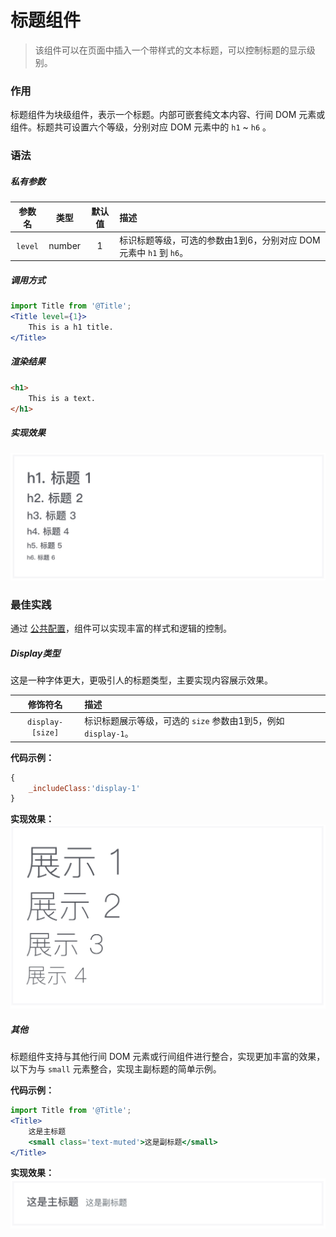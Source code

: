 # 标题组件
> 该组件可以在页面中插入一个带样式的文本标题，可以控制标题的显示级别。

### 作用
标题组件为块级组件，表示一个标题。内部可嵌套纯文本内容、行间 DOM 元素或组件。标题共可设置六个等级，分别对应 DOM 元素中的 `h1` ~ `h6` 。
 
### 语法
##### 私有参数

| 参数名 | 类型 | 默认值 | 描述
| :-: | :-: | :-: | :- |
| `level` | number | 1 | 标识标题等级，可选的参数由1到6，分别对应 DOM 元素中 `h1` 到 `h6`。 |

##### 调用方式
``` jsx
import Title from '@Title';
<Title level={1}>
    This is a h1 title.
</Title>
```

##### 渲染结果
``` html
<h1>
    This is a text.
</h1>
```
#####  实现效果

![](./_image/2018-06-21-08-28-09.jpg)

### 最佳实践
通过 [公共配置](../ch1/public.md)，组件可以实现丰富的样式和逻辑的控制。
##### Display类型
这是一种字体更大，更吸引人的标题类型，主要实现内容展示效果。

| 修饰符名 |  描述
| :-: | :- |
| `display-[size]` | 标识标题展示等级，可选的 `size` 参数由1到5，例如 `display-1`。 |

**代码示例：**
```js
{
    _includeClass:'display-1'
}
```

**实现效果：**
![](./_image/2018-06-21-08-07-18.jpg)

##### 其他
标题组件支持与其他行间 DOM 元素或行间组件进行整合，实现更加丰富的效果，以下为与 `small` 元素整合，实现主副标题的简单示例。

**代码示例：**
```jsx
import Title from '@Title';
<Title>
    这是主标题
    <small class='text-muted'>这是副标题</small>
</Title>
```

**实现效果：**
![](./_image/2018-06-21-08-16-32.jpg)
